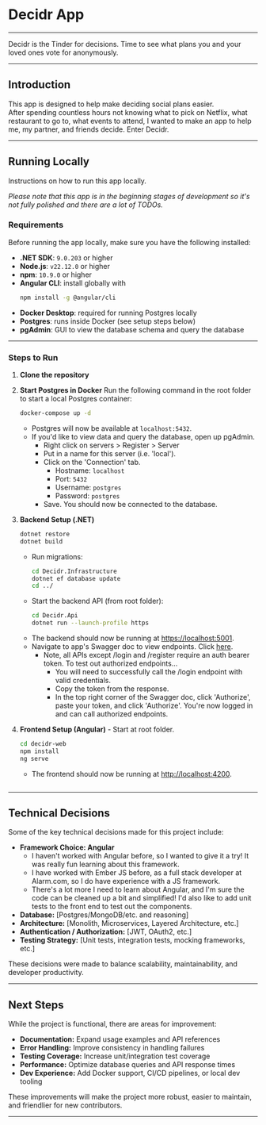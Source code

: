 # Decidr App

---
Decidr is the Tinder for decisions. Time to see what plans you and your loved ones vote for anonymously.

---

## Introduction
This app is designed to help make deciding social plans easier.  
After spending countless hours not knowing what to pick on Netflix, what restaurant to go to,
what events to attend, I wanted to make an app to help me, my partner, and friends decide. Enter Decidr.

---

## Running Locally

Instructions on how to run this app locally.

*Please note that this app is in the beginning stages of development so it's not fully polished and
there are a lot of TODOs.*

### Requirements
Before running the app locally, make sure you have the following installed:

- **.NET SDK**: `9.0.203` or higher  
- **Node.js**: `v22.12.0` or higher  
- **npm**: `10.9.0` or higher  
- **Angular CLI**: install globally with  
  ```bash
  npm install -g @angular/cli
  ```
- **Docker Desktop**: required for running Postgres locally  
- **Postgres**: runs inside Docker (see setup steps below)
- **pgAdmin**: GUI to view the database schema and query the database

---

### Steps to Run

1. **Clone the repository**

1. **Start Postgres in Docker**
   Run the following command in the root folder to start a local Postgres container:
   ```bash
   docker-compose up -d
   ```
   - Postgres will now be available at `localhost:5432`.
   - If you'd like to view data and query the database, open up pgAdmin.
     - Right click on servers > Register > Server
     - Put in a name for this server (i.e. 'local').
     - Click on the 'Connection' tab.
       - Hostname: `localhost`
       - Port: `5432`
       - Username: `postgres`
       - Password: `postgres`
     - Save. You should now be connected to the database.

1. **Backend Setup (.NET)**
   ```bash
   dotnet restore
   dotnet build
   ```
   - Run migrations:
     ```bash
     cd Decidr.Infrastructure
     dotnet ef database update
     cd ../
     ```
   - Start the backend API (from root folder):
     ```bash
     cd Decidr.Api
     dotnet run --launch-profile https
     ```
   - The backend should now be running at [https://localhost:5001](https://localhost:5001).
   - Navigate to app's Swagger doc to view endpoints. Click [here](https://localhost:5001/swagger/index.html).
     - Note, all APIs except /login and /register require an auth bearer token. To test out authorized endpoints...
       - You will need to successfully call the /login endpoint with valid credentials.
       - Copy the token from the response.
       - In the top right corner of the Swagger doc, click 'Authorize', paste your token, and click 'Authorize'. You're now logged in and can call authorized endpoints.

1. **Frontend Setup (Angular)** - Start at root folder.
   ```bash
   cd decidr-web
   npm install
   ng serve
   ```
   - The frontend should now be running at [http://localhost:4200](http://localhost:4200).
     ```
---

## Technical Decisions
Some of the key technical decisions made for this project include:

- **Framework Choice: Angular**
  - I haven't worked with Angular before, so I wanted to give it a try! It was really fun learning about this framework.
  - I have worked with Ember JS before, as a full stack developer at Alarm.com, so I do have experience with a JS framework. 
  - There's a lot more I need to learn about Angular, and I'm sure the code can be cleaned up a bit and simplified! I'd also like to add unit tests to the front end to test out the components.
- **Database:** [Postgres/MongoDB/etc. and reasoning]  
- **Architecture:** [Monolith, Microservices, Layered Architecture, etc.]  
- **Authentication / Authorization:** [JWT, OAuth2, etc.]  
- **Testing Strategy:** [Unit tests, integration tests, mocking frameworks, etc.]  

These decisions were made to balance scalability, maintainability, and developer productivity.

---

## Next Steps
While the project is functional, there are areas for improvement:

- **Documentation:** Expand usage examples and API references  
- **Error Handling:** Improve consistency in handling failures  
- **Testing Coverage:** Increase unit/integration test coverage  
- **Performance:** Optimize database queries and API response times  
- **Dev Experience:** Add Docker support, CI/CD pipelines, or local dev tooling  

These improvements will make the project more robust, easier to maintain, and friendlier for new contributors.

---
